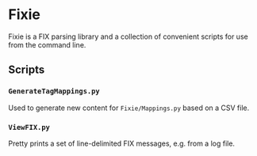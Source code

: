 
# Fixie
Fixie is a FIX parsing library and a collection of convenient scripts for use
from the command line.

## Scripts

### `GenerateTagMappings.py`
Used to generate new content for `Fixie/Mappings.py` based on a CSV file.

### `ViewFIX.py`
Pretty prints a set of line-delimited FIX messages, e.g. from a log file.
